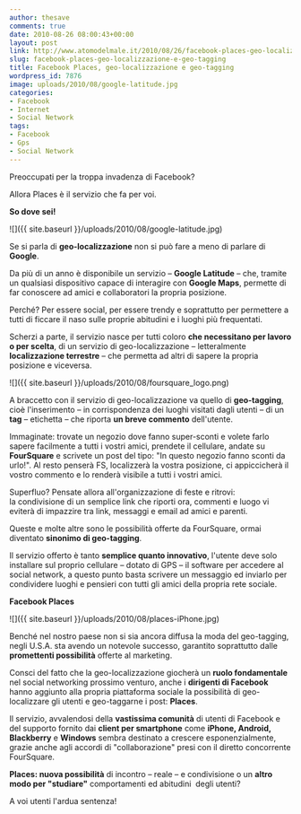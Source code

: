 ```yaml
---
author: thesave
comments: true
date: 2010-08-26 08:00:43+00:00
layout: post
link: http://www.atomodelmale.it/2010/08/26/facebook-places-geo-localizzazione-e-geo-tagging/
slug: facebook-places-geo-localizzazione-e-geo-tagging
title: Facebook Places, geo-localizzazione e geo-tagging
wordpress_id: 7876
image: uploads/2010/08/google-latitude.jpg
categories:
- Facebook
- Internet
- Social Network
tags:
- Facebook
- Gps
- Social Network
---
```


Preoccupati per la troppa invadenza di Facebook?

Allora Places è il servizio che fa per voi.

**So dove sei!**

![]({{ site.baseurl }}/uploads/2010/08/google-latitude.jpg)

Se si parla di **geo-localizzazione** non si può fare a meno di parlare di **Google**.

Da più di un anno è disponibile un servizio – **Google Latitude** – che, tramite un qualsiasi dispositivo capace di interagire con **Google Maps**, permette di far conoscere ad amici e collaboratori la propria posizione.

Perché? Per essere social, per essere trendy e soprattutto per permettere a tutti di ficcare il naso sulle proprie abitudini e i luoghi più frequentati.

Scherzi a parte, il servizio nasce per tutti coloro **che necessitano per lavoro o per scelta**, di un servizio di geo-localizzazione – letteralmente **localizzazione terrestre** – che permetta ad altri di sapere la propria posizione e viceversa.

![]({{ site.baseurl }}/uploads/2010/08/foursquare_logo.png)

A braccetto con il servizio di geo-localizzazione va quello di **geo-tagging**, cioè l'inserimento – in corrispondenza dei luoghi visitati dagli utenti – di un **tag** – etichetta – che riporta **un breve commento** dell'utente.

Immaginate: trovate un negozio dove fanno super-sconti e volete farlo sapere facilmente a tutti i vostri amici, prendete il cellulare, andate su **FourSquare** e scrivete un post del tipo: "In questo negozio fanno sconti da urlo!". Al resto penserà FS, localizzerà la vostra posizione, ci appiccicherà il vostro commento e lo renderà visibile a tutti i vostri amici.

Superfluo? Pensate allora all'organizzazione di feste e ritrovi: la condivisione di un semplice link che riporti ora, commenti e luogo vi eviterà di impazzire tra link, messaggi e email ad amici e parenti.

Queste e molte altre sono le possibilità offerte da FourSquare, ormai diventato **sinonimo di geo-tagging**.

Il servizio offerto è tanto **semplice quanto innovativo**, l'utente deve solo installare sul proprio cellulare – dotato di GPS – il software per accedere al social network, a questo punto basta scrivere un messaggio ed inviarlo per condividere luoghi e pensieri con tutti gli amici della propria rete sociale.

**Facebook Places**

![]({{ site.baseurl }}/uploads/2010/08/places-iPhone.jpg)

Benché nel nostro paese non si sia ancora diffusa la moda del geo-tagging, negli U.S.A. sta avendo un notevole successo, garantito soprattutto dalle **promettenti possibilità** offerte al marketing.

Consci del fatto che la geo-localizzazione giocherà un **ruolo fondamentale** nel social networking prossimo venturo, anche i **dirigenti di Facebook** hanno aggiunto alla propria piattaforma sociale la possibilità di geo-localizzare gli utenti e geo-taggarne i post: **Places**.

Il servizio, avvalendosi della **vastissima comunità** di utenti di Facebook e del supporto fornito dai **client per smartphone** come **iPhone, Android, Blackberry** e **Windows** sembra destinato a crescere esponenzialmente, grazie anche agli accordi di "collaborazione" presi con il diretto concorrente FourSquare.

**Places: nuova possibilità** di incontro – reale – e condivisione o un **altro modo per "studiare"** comportamenti ed abitudini  degli utenti?

A voi utenti l'ardua sentenza!
